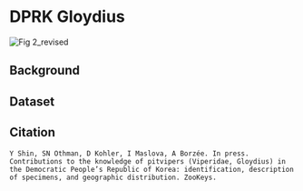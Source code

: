 # DPRK Gloydius
![Fig 2_revised](https://github.com/user-attachments/assets/06a4adb5-5760-44b9-a65b-8040f0ca2f4b)





## Background

## Dataset

## Citation
```
Y Shin, SN Othman, D Kohler, I Maslova, A Borzée. In press. Contributions to the knowledge of pitvipers (Viperidae, Gloydius) in the Democratic People’s Republic of Korea: identification, description of specimens, and geographic distribution. ZooKeys.
```
